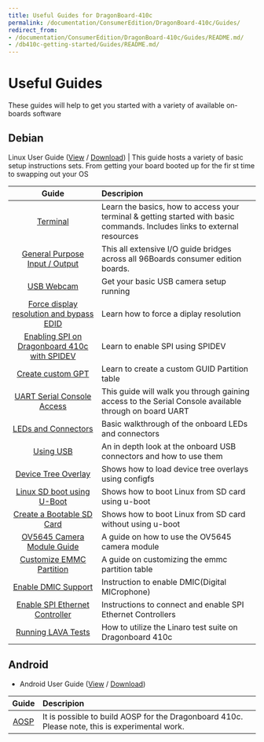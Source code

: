 ```yaml
---
title: Useful Guides for DragonBoard-410c
permalink: /documentation/ConsumerEdition/DragonBoard-410c/Guides/
redirect_from:
- /documentation/ConsumerEdition/DragonBoard-410c/Guides/README.md/
- /db410c-getting-started/Guides/README.md/
---
```

# Useful Guides

These guides will help to get you started with a variety of available on-boards software

## Debian

Linux User Guide ([View](https://github.com/96boards/documentation/blob/master/ConsumerEdition/DragonBoard-410c/Guides/LinuxUserGuide_DragonBoard.pdf) / [Download](https://github.com/96boards/documentation/raw/master/ConsumerEdition/DragonBoard-410c/Guides/LinuxUserGuide_DragonBoard.pdf)) | This guide hosts a variety of basic setup instructions sets. From getting your board booted up for the fir
st time to swapping out your OS

| Guide                                                            | Descripion                                                                                                                 |
|:----------------------------------------------------------------:|:---------------------------------------------------------------------------------------------------------------------------|
| [Terminal](Terminal.md)                                          | Learn the  basics, how to access your terminal & getting started with basic commands. Includes links to external resources |
| [General Purpose Input / Output](../../guides/gpio.md)           | This all extensive I/O guide bridges across all 96Boards consumer edition boards.                                          |
| [USB Webcam](USBWebcam.md)                                       | Get your basic USB camera setup running                                                                                    |
| [Force display resolution and bypass EDID](ForceDisplayRes.md)   | Learn how to force a diplay resolution                                                                                     |
| [Enabling SPI on Dragonboard 410c with SPIDEV](EnableSPI.md)     | Learn to enable SPI using SPIDEV                                                                                           |
| [Create custom GPT](GPT.md)                                      | Learn to create a custom GUID Partition table                                                                              |
| [UART Serial Console Access](uart-serial-console.md)             | This guide will walk you through gaining access to the Serial Console available through on board UART                      |
| [LEDs and Connectors](led-connectors.md)                         | Basic walkthrough of the onboard LEDs and connectors                                                                       |
| [Using USB](using-usb.md)                                        | An in depth look at the onboard USB connectors and how to use them                                                         |
| [Device Tree Overlay](dt-overlays.md)                            | Shows how to load device tree overlays using configfs                                                                      |
| [Linux SD boot using U-Boot](uboot-linux-sd.md)                  | Shows how to boot Linux from SD card using u-boot                                                                          |
| [Create a Bootable SD Card](bootable-sd-card.md)                 | Shows how to boot Linux from SD card without using u-boot                                                                  |
| [OV5645 Camera Module Guide](CameraModule.md)                    | A guide on how to use the OV5645 camera module                                                                             |
| [Customize EMMC Partition](customize-emmc-partition.md)          | A guide on customizing the emmc partition table                                                                            |
| [Enable DMIC Support](enable-dmic.md)                            | Instruction to enable DMIC(Digital MICrophone)                                                                             |
| [Enable SPI Ethernet Controller](EnableSPIEthernetController.md) | Instructions to connect and enable SPI Ethernet Controllers                                                                |
| [Running LAVA Tests](Testing.md)                                 | How to utilize the Linaro test suite on Dragonboard 410c                                                                   |

## Android

- Android User Guide ([View](https://github.com/96boards/documentation/blob/master/ConsumerEdition/DragonBoard-410c/Guides/AndroidUserGuide_DragonBoard.pdf) / [Download](https://github.com/96boards/documentation/raw/master/ConsumerEdition/DragonBoard-410c/Guides/AndroidUserGuide_DragonBoard.pdf))

| Guide                                                          | Descripion                                                                                                                 |
|:--------------------------------------------------------------:|:---------------------------------------------------------------------------------------------------------------------------|
|[AOSP](AOSP.md)                                                 |  It is possible to build AOSP for the Dragonboard 410c. Please note, this is experimental work.                            |
